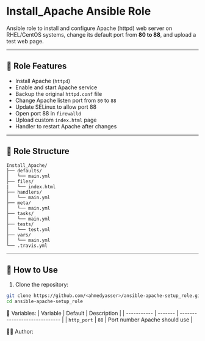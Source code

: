 # Install_Apache Ansible Role

Ansible role to install and configure Apache (httpd) web server on RHEL/CentOS systems, change its default port from **80 to 88**, and upload a test web page.

---

## 📌 Role Features

- Install Apache (`httpd`)
- Enable and start Apache service
- Backup the original `httpd.conf` file
- Change Apache listen port from `80` to `88`
- Update SELinux to allow port 88
- Open port 88 in `firewalld`
- Upload custom `index.html` page
- Handler to restart Apache after changes

---

## 📁 Role Structure
```
Install_Apache/
├── defaults/
│   └── main.yml
├── files/
|   └── index.html
├── handlers/
│   └── main.yml
├── meta/
│   └── main.yml
├── tasks/
│   └── main.yml
├── tests/
│   └── test.yml
├── vars/
│   └── main.yml
└── .travis.yml
```
---

## 🚀 How to Use

1. Clone the repository:

```bash
git clone https://github.com/<ahmedyasser>/ansible-apache-setup_role.git
cd ansible-apache-setup_role
```

🔧 Variables:
| Variable    | Default | Description                   |
| ----------- | ------- | ----------------------------- |
| `http_port` | `88`    | Port number Apache should use |

👨‍💻 Author:
